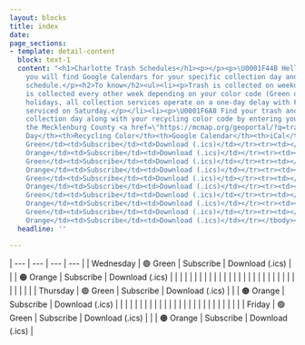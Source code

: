 ```yaml
---
layout: blocks
title: index
date: 
page_sections:
- template: detail-content
  block: text-1
  content: "<h1>Charlotte Trash Schedules</h1><p></p><p>\U0001F44B Hello fellow Charlotteans!</p><p>Below
    you will find Google Calendars for your specific collection day and recycling
    schedule.</p><h2>To know</h2><ul><li><p>Trash is collected on weekdays M-F.</p></li><li><p>Recycling
    is collected every other week depending on your color code (Green or Orange).</p></li><li><p>Observed
    holidays, all collection services operate on a one-day delay with Friday customers
    serviced on Saturday.</p></li><li><p>\U0001F6A8 Find your trash and recycling
    collection day along with your recycling color code by entering your address at
    the Mecklenburg County <a href=\"https://mcmap.org/geoportal/?q=trash\" title=\"GeoPortal\">GeoPortal</a>.</p></li></ul><table><tbody><tr><th>Collection
    Day</th><th>Recycling Color</th><th>Google Calendar</th><th>iCal</th></tr><tr><td>Monday</td><td>\U0001F7E2
    Green</td><td>Subscribe</td><td>Download (.ics)</td></tr><tr><td></td><td>\U0001F7E0
    Orange</td><td>Subscribe</td><td>Download (.ics)</td></tr><tr><td></td><td></td><td></td><td></td></tr><tr><td></td><td></td><td></td><td></td></tr><tr><td></td><td></td><td></td><td></td></tr><tr><td></td><td></td><td></td><td></td></tr><tr><td></td><td></td><td></td><td></td></tr><tr><td>Tuesday</td><td>\U0001F7E2
    Green</td><td>Subscribe</td><td>Download (.ics)</td></tr><tr><td></td><td>\U0001F7E0
    Orange</td><td>Subscribe</td><td>Download (.ics)</td></tr><tr><td></td><td></td><td></td><td></td></tr><tr><td></td><td></td><td></td><td></td></tr><tr><td></td><td></td><td></td><td></td></tr><tr><td></td><td></td><td></td><td></td></tr><tr><td></td><td></td><td></td><td></td></tr><tr><td>Wednesday</td><td>\U0001F7E2
    Green</td><td>Subscribe</td><td>Download (.ics)</td></tr><tr><td></td><td>\U0001F7E0
    Orange</td><td>Subscribe</td><td>Download (.ics)</td></tr><tr><td></td><td></td><td></td><td></td></tr><tr><td></td><td></td><td></td><td></td></tr><tr><td></td><td></td><td></td><td></td></tr><tr><td></td><td></td><td></td><td></td></tr><tr><td></td><td></td><td></td><td></td></tr><tr><td></td><td></td><td></td><td></td></tr><tr><td>Thursday</td><td>\U0001F7E2
    Green</td><td>Subscribe</td><td>Download (.ics)</td></tr><tr><td></td><td>\U0001F7E0
    Orange</td><td>Subscribe</td><td>Download (.ics)</td></tr><tr><td></td><td></td><td></td><td></td></tr><tr><td></td><td></td><td></td><td></td></tr><tr><td></td><td></td><td></td><td></td></tr><tr><td></td><td></td><td></td><td></td></tr><tr><td></td><td></td><td></td><td></td></tr><tr><td>Friday</td><td>\U0001F7E2
    Green</td><td>Subscribe</td><td>Download (.ics)</td></tr><tr><td></td><td>\U0001F7E0
    Orange</td><td>Subscribe</td><td>Download (.ics)</td></tr></tbody></table><p>asdf</p>"
  headline: ''

---
```

| --- | --- | --- | --- |
| Wednesday | 🟢 Green | Subscribe | Download (.ics) |
|  | 🟠 Orange | Subscribe | Download (.ics) |
|  |  |  |  |
|  |  |  |  |
|  |  |  |  |
|  |  |  |  |
|  |  |  |  |
|  |  |  |  |
| Thursday | 🟢 Green | Subscribe | Download (.ics) |
|  | 🟠 Orange | Subscribe | Download (.ics) |
|  |  |  |  |
|  |  |  |  |
|  |  |  |  |
|  |  |  |  |
|  |  |  |  |
| Friday | 🟢 Green | Subscribe | Download (.ics) |
|  | 🟠 Orange | Subscribe | Download (.ics) |
